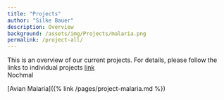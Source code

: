 ```yaml
---
title: "Projects"
author: "Silke Bauer"
description: Overview
background: /assets/img/Projects/malaria.png
permalink: /project-all/
---
```


This is an overview of our current projects. For details, please follow the links to individual projects
[link](project-malaria)  
Nochmal

[Avian Malaria]({% link /pages/project-malaria.md %})

